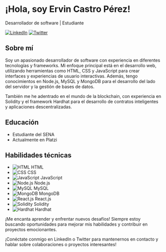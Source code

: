 # ¡Hola, soy Ervin Castro Pérez!

Desarrollador de software | Estudiante

[![LinkedIn](https://i.imgur.com/Xj1oPqM.png)](https://www.linkedin.com/in/tu_perfil_de_LinkedIn)
[![Twitter](https://i.imgur.com/wWzX9uB.png)](https://www.twitter.com/tu_perfil_de_Twitter)

## Sobre mí

Soy un apasionado desarrollador de software con experiencia en diferentes tecnologías y frameworks. Mi enfoque principal está en el desarrollo web, utilizando herramientas como HTML, CSS y JavaScript para crear interfaces y experiencias de usuario interactivas. Además, tengo conocimientos en Node.js, MySQL y MongoDB para el desarrollo del lado del servidor y la gestión de bases de datos.

También me he adentrado en el mundo de la blockchain, con experiencia en Solidity y el framework Hardhat para el desarrollo de contratos inteligentes y aplicaciones descentralizadas.

## Educación

- Estudiante del SENA
- Actualmente en Platzi

## Habilidades técnicas

- ![HTML](https://i.imgur.com/HTML_icon.png) HTML
- ![CSS](https://i.imgur.com/CSS_icon.png) CSS
- ![JavaScript](https://i.imgur.com/JavaScript_icon.png) JavaScript
- ![Node.js](https://i.imgur.com/NodeJS_icon.png) Node.js
- ![MySQL](https://i.imgur.com/MySQL_icon.png) MySQL
- ![MongoDB](https://i.imgur.com/MongoDB_icon.png) MongoDB
- ![React.js](https://i.imgur.com/ReactJS_icon.png) React.js
- ![Solidity](https://i.imgur.com/Solidity_icon.png) Solidity
- ![Hardhat](https://i.imgur.com/Hardhat_icon.png) Hardhat

¡Me encanta aprender y enfrentar nuevos desafíos! Siempre estoy buscando oportunidades para mejorar mis habilidades y contribuir en proyectos emocionantes.

¡Conéctate conmigo en LinkedIn o Twitter para mantenernos en contacto y hablar sobre colaboraciones o proyectos interesantes!

